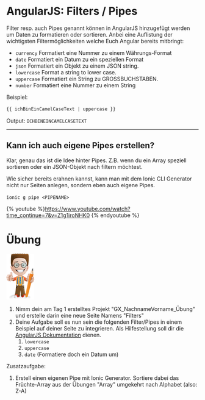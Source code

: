 # AngularJS: Filters / Pipes

Filter resp. auch Pipes genannt können in AngularJS hinzugefügt werden um Daten zu formatieren oder sortieren. Anbei eine Auflistung der wichtigsten Filtermöglichkeiten welche Euch Angular bereits mitbringt:

* `currency` Formatiert eine Nummer zu einem Währungs-Format
* `date` Formatiert ein Datum zu ein speziellen Format
* `json` Formatiert ein Objekt zu einem JSON string.
* `lowercase` Format a string to lower case.
* `uppercase` Formatiert ein String zu GROSSBUCHSTABEN.
* `number` Formatiert eine Nummer zu einem String



Beispiel:
```js
{{ ichBinEinCamelCaseText | uppercase }} 
```
Output:
`ICHBINEINCAMELCASETEXT`

---
## Kann ich auch eigene Pipes erstellen?
Klar, genau das ist die Idee hinter Pipes. Z.B. wenn du ein Array speziell sortieren oder ein JSON-Objekt nach filtern möchtest.

Wie sicher bereits erahnen kannst, kann man mit dem Ionic CLI Generator nicht nur Seiten anlegen, sondern eben auch eigene Pipes.

`ionic g pipe <PIPENAME>`

{% youtube %}https://www.youtube.com/watch?time_continue=7&v=Z1g1iroNHK0
 {% endyoutube %}


















# Übung

![](/_allgemein/ralph_uebung.png)

1. Nimm dein am Tag 1 erstelltes  Projekt "GX\_NachnameVorname\_Übung" und erstelle darin eine neue Seite Namens "Filters" 
2. Deine Aufgabe soll es nun sein die folgenden Filter/Pipes in einem Beispiel auf deiner Seite zu integrieren. Als Hilfestellung soll dir die [AngularJS Dokumentation](https://angular.io/guide/pipes) dienen.
   1. `lowercase`
   2. `uppercase`
   3. `date` \(Formatiere doch ein Datum um\)

Zusatzaufgabe:
1. Erstell einen eigenen Pipe mit Ionic Generator. Sortiere dabei das Früchte-Array aus der Übungen "Array" umgekehrt nach Alphabet (also: Z-A)



   



